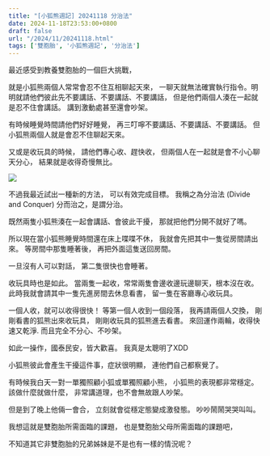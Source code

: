```yaml
---
title: "[小狐熊週記] 20241118 分治法"
date: 2024-11-18T23:53:00+0800
draft: false
url: "/2024/11/20241118.html"
tags: ['雙胞胎', '小狐熊週記', '分治法']
---
```


最近感受到教養雙胞胎的一個巨大挑戰，

就是小狐熊兩個人常常會忍不住互相聊起天來，
一聊天就無法確實執行指令。明明就請他們彼此先不要講話、不要講話、不要講話，
但是他們兩個人湊在一起就是忍不住會講話。
講到激動處甚至還會吵架。

有時候睡覺時間請他們好好睡覺，
再三叮嚀不要講話、不要講話、不要講話。
但小狐熊兩個人就是會忍不住聊起天來。

又或是收玩具的時候，
請他們專心收、趕快收，
但兩個人在一起就是會不小心聊天分心，
結果就是收得奇慢無比。



![](https://blogger.googleusercontent.com/img/a/AVvXsEis-WtrA45v3Odpi_hitYpwFY1Ff2W4VEbqLIfB_SvklwIaPp2bZInNC7LihaqgpMaonlc9DbHpLWrjs1QnGMVdBMyzlVIvp5CoohkgoL-oPFUfXNuzk2z6r-ZEq52sJB6kPkISAzr_L8qni8LmAf9rsZngHHSDWl1m70mou1ic8_GnebGrTtNAoNCXZ3A)



不過我最近試出一種新的方法，
可以有效完成目標。
我稱之為分治法 (Divide and Conquer)
分而治之，是謂分治。

既然兩隻小狐熊湊在一起會講話、會彼此干擾，
那就把他們分開不就好了嗎。

所以現在當小狐熊睡覺時間還在床上喋喋不休，
我就會先把其中一隻從房間請出來。
等房間中那隻睡著後，
再把外面這隻送回房間。

一旦沒有人可以對話，
第二隻很快也會睡著。

收玩具時也是如此。
當兩隻一起收，常常兩隻會邊收邊玩邊聊天，根本沒在收。
此時我就會請其中一隻先進房間去休息看書，
留一隻在客廳專心收玩具。

一個人收，就可以收得很快！
等第一個人收到一個段落，
我再請兩個人交換，
剛剛看書的狐熊出來收玩具，
剛剛收玩具的狐熊進去看書。
來回運作兩輪，收得快速又乾淨.
而且完全不分心、不吵架。

如此一操作，國泰民安，皆大歡喜。
我真是太聰明了XDD

小狐熊彼此會產生干擾這件事，症狀很明顯，
連他們自己都察覺了。

有時候我白天一對一單獨照顧小狐或單獨照顧小熊，
小狐熊的表現都非常穩定。
該做什麼就做什麼，
非常講道理，也不會無故跟人吵架。

但是到了晚上他倆一會合，
立刻就會從穩定態變成激發態。
吵吵鬧鬧哭哭叫叫。

我想這就是雙胞胎所需面臨的課題，
也是雙胞胎父母所需面臨的課題吧，

不知道其它非雙胞胎的兄弟姊妹是不是也有一樣的情況呢？


